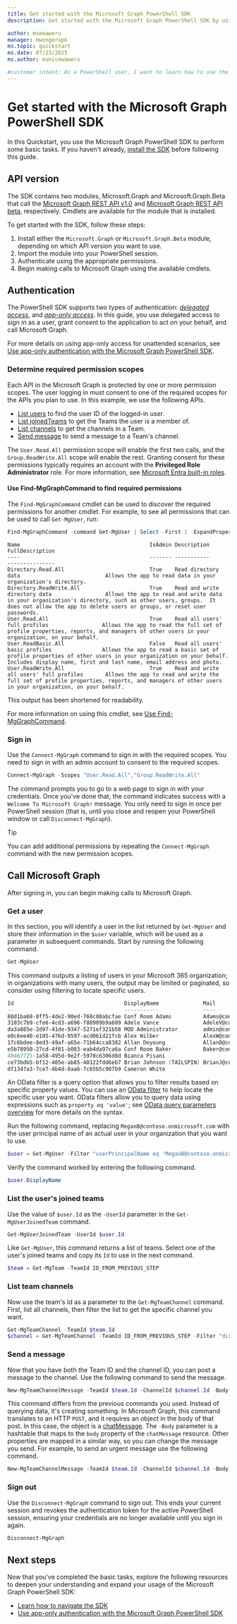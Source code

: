 ```yaml
---
title: Get started with the Microsoft Graph PowerShell SDK
description: Get started with the Microsoft Graph PowerShell SDK by using it to perform some basic tasks.

author: msewaweru
manager: mwongerapk
ms.topic: quickstart
ms.date: 07/23/2025
ms.author: eunicewaweru

#customer intent: As a PowerShell user, I want to learn how to use the Microsoft Graph PowerShell SDK, so that I can perform basic tasks using the Microsoft Graph REST API and authenticate with delegated access.
---
```


# Get started with the Microsoft Graph PowerShell SDK

In this Quickstart, you use the Microsoft Graph PowerShell SDK to perform some basic tasks. If you haven't already, [install the SDK](installation.md) before following this guide.

## API version

The SDK contains two modules, Microsoft.Graph and Microsoft.Graph.Beta that call the [Microsoft Graph REST API v1.0](/graph/api/overview) and [Microsoft Graph REST API beta](/graph/api/overview?view=graph-rest-beta), respectively. Cmdlets are available for the module that is installed.

To get started with the SDK, follow these steps:

1. Install either the `Microsoft.Graph` or `Microsoft.Graph.Beta` module, depending on which API version you want to use.
2. Import the module into your PowerShell session.
3. Authenticate using the appropriate permissions.
4. Begin making calls to Microsoft Graph using the available cmdlets.

## Authentication 

The PowerShell SDK supports two types of authentication: [*delegated access*](/graph/auth/auth-concepts#delegated-access-access-on-behalf-of-a-user), and [*app-only access*](/graph/auth/auth-concepts#app-only-access-access-without-a-user). In this guide, you use delegated access to sign in as a user, grant consent to the application to act on your behalf, and call Microsoft Graph.

For more details on using app-only access for unattended scenarios, see [Use app-only authentication with the Microsoft Graph PowerShell SDK](app-only.md).

### Determine required permission scopes

Each API in the Microsoft Graph is protected by one or more permission scopes. The user logging in must consent to one of the required scopes for the APIs you plan to use. In this example, we use the following APIs.

- [List users](/graph/api/user-list?view=graph-rest-1.0&preserve-view=true) to find the user ID of the logged-in user.
- [List joinedTeams](/graph/api/user-list-joinedteams?view=graph-rest-1.0&preserve-view=true) to get the Teams the user is a member of.
- [List channels](/graph/api/channel-list?view=graph-rest-1.0&preserve-view=true) to get the channels in a Team.
- [Send message](/graph/api/channel-post-messages?view=graph-rest-1.0&preserve-view=true) to send a message to a Team's channel.

The `User.Read.All` permission scope will enable the first two calls, and the `Group.ReadWrite.All` scope will enable the rest. Granting consent for these permissions typically requires an account with the **Privileged Role Administrator** role. For more information, see [Microsoft Entra built-in roles](/entra/identity/role-based-access-control/permissions-reference).

#### Use Find-MgGraphCommand to find required permissions

The `Find-MgGraphCommand` cmdlet can be used to discover the required permissions for another cmdlet. For example, to see all permissions that can be used to call `Get-MgUser`, run:

```powershell
Find-MgGraphCommand -command Get-MgUser | Select -First 1 -ExpandProperty Permissions
```

```Output
Name                                         IsAdmin Description                                   FullDescription
----                                         ------- -----------                                   ---------------
Directory.Read.All                           True    Read directory data                           Allows the app to read data in your organization's directory.
Directory.ReadWrite.All                      True    Read and write directory data                 Allows the app to read and write data in your organization's directory, such as other users, groups.  It does not allow the app to delete users or groups, or reset user passwords.
User.Read.All                                True    Read all users' full profiles                 Allows the app to read the full set of profile properties, reports, and managers of other users in your organization, on your behalf.
User.ReadBasic.All                           False   Read all users' basic profiles                Allows the app to read a basic set of profile properties of other users in your organization on your behalf. Includes display name, first and last name, email address and photo.
User.ReadWrite.All                           True    Read and write all users' full profiles       Allows the app to read and write the full set of profile properties, reports, and managers of other users in your organization, on your behalf.
```

This output has been shortened for readability.

For more information on using this cmdlet, see [Use Find-MgGraphCommand](find-mg-graph-command.md).

### Sign in

Use the `Connect-MgGraph` command to sign in with the required scopes. You need to sign in with an admin account to consent to the required scopes.

```powershell
Connect-MgGraph -Scopes "User.Read.All","Group.ReadWrite.All"
```

The command prompts you to go to a web page to sign in with your credentials. Once you've done that, the command indicates success with a `Welcome To Microsoft Graph!` message. You only need to sign in once per PowerShell session (that is, until you close and reopen your PowerShell window or call `Disconnect-MgGraph`).

> [!TIP]
> You can add additional permissions by repeating the `Connect-MgGraph` command with the new permission scopes.

## Call Microsoft Graph

After signing in, you can begin making calls to Microsoft Graph.

### Get a user

In this section, you will identify a user in the list returned by `Get-MgUser` and store their information in the `$user` variable, which will be used as a parameter in subsequent commands. Start by running the following command.

```powershell
Get-MgUser
```

This command outputs a listing of users in your Microsoft 365 organization; in organizations with many users, the output may be limited or paginated, so consider using filtering to locate specific users.

```powershell
Id                                   DisplayName              Mail                                  UserPrincipalName
--                                   -----------              ----                                  -----------------
88d1ba68-8ff5-4de2-90ed-768c00abcfae Conf Room Adams          Adams@contoso.onmicrosoft.com         Adams@contoso.…
3103c7b9-cfe6-4cd3-a696-f88909b9a609 Adele Vance              AdeleV@contoso.OnMicrosoft.com        AdeleV@contoso…
da3a885e-2d97-41de-9347-5271ef321b58 MOD Administrator        admin@contoso.OnMicrosoft.com         admin@contoso.…
e0c6ee40-e105-476d-9597-acd061d21fcb Alex Wilber              AlexW@contoso.OnMicrosoft.com         AlexW@contoso.…
17c6bdee-8ed3-49af-a65e-71b64cca8382 Allan Deyoung            AllanD@contoso.OnMicrosoft.com        AllanD@contoso…
e5b78950-27cd-4f01-b083-eab4da97ca6a Conf Room Baker          Baker@contoso.onmicrosoft.com         Baker@contoso.…
40467725-1a58-495d-9e2f-5970c6306d8d Bianca Pisani                                                  BiancaP@contoso…
ce73bdb5-bf12-405e-ab85-40122fdd6eb7 Brian Johnson (TAILSPIN) BrianJ@contoso.onmicrosoft.com        BrianJ@contoso…
df1347a3-7ce7-4b4d-8aab-7c65b5c907b9 Cameron White                                                  CameronW@contoso…
```

An OData filter is a query option that allows you to filter results based on specific property values. You can use an [OData filter](use-query-parameters.md#filter-parameter) to help locate the specific user you want. OData filters allow you to query data using expressions such as `property eq 'value'`; see [OData query parameters overview](/graph/query-parameters) for more details on the syntax.

Run the following command, replacing `MeganB@contoso.onmicrosoft.com` with the user principal name of an actual user in your organization that you want to use.

```powershell
$user = Get-MgUser -Filter "userPrincipalName eq 'MeganB@contoso.onmicrosoft.com'"
```

Verify the command worked by entering the following command.

```powershell
$user.DisplayName
```

### List the user's joined teams

Use the value of `$user.Id` as the `-UserId` parameter in the `Get-MgUserJoinedTeam` command.

```powershell
Get-MgUserJoinedTeam -UserId $user.Id
```

Like `Get-MgUser`, this command returns a list of teams. Select one of the user's joined teams and copy its `Id` to use in the next command.

```powershell
$team = Get-MgTeam -TeamId ID_FROM_PREVIOUS_STEP
```

### List team channels

Now use the team's Id as a parameter to the `Get-MgTeamChannel` command. First, list all channels, then filter the list to get the specific channel you want.

```powershell
Get-MgTeamChannel -TeamId $team.Id
$channel = Get-MgTeamChannel -TeamId ID_FROM_PREVIOUS_STEP -Filter "displayName eq 'General'"
```

### Send a message

Now that you have both the Team ID and the channel ID, you can post a message to the channel. Use the following command to send the message.

```powershell
New-MgTeamChannelMessage -TeamId $team.Id -ChannelId $channel.Id -Body @{ Content="Hello World" }
```

This command differs from the previous commands you used. Instead of querying data, it's creating something. In Microsoft Graph, this command translates to an HTTP `POST`, and it requires an object in the body of that post. In this case, the object is a [chatMessage](/graph/api/resources/chatmessage). The `-Body` parameter is a hashtable that maps to the `body` property of the `chatMessage` resource. Other properties are mapped in a similar way, so you can change the message you send. For example, to send an urgent message use the following command.

```powershell
New-MgTeamChannelMessage -TeamId $team.Id -ChannelId $channel.Id -Body @{ Content="Hello World" } -Importance "urgent"
```

### Sign out

Use the `Disconnect-MgGraph` command to sign out. This ends your current session and revokes the authentication token for the active PowerShell session, ensuring your credentials are no longer available until you sign in again.

```powershell
Disconnect-MgGraph
```

## Next steps

Now that you've completed the basic tasks, explore the following resources to deepen your understanding and expand your usage of the Microsoft Graph PowerShell SDK:

- [Learn how to navigate the SDK](navigating.md)
- [Use app-only authentication with the Microsoft Graph PowerShell SDK](app-only.md)
